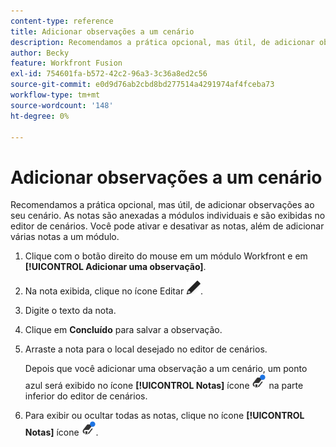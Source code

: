 ```yaml
---
content-type: reference
title: Adicionar observações a um cenário
description: Recomendamos a prática opcional, mas útil, de adicionar observações sobre cada módulo.
author: Becky
feature: Workfront Fusion
exl-id: 754601fa-b572-42c2-96a3-3c36a8ed2c56
source-git-commit: e0d9d76ab2cbd8bd277514a4291974af4fceba73
workflow-type: tm+mt
source-wordcount: '148'
ht-degree: 0%

---
```


# Adicionar observações a um cenário

Recomendamos a prática opcional, mas útil, de adicionar observações ao seu cenário. As notas são anexadas a módulos individuais e são exibidas no editor de cenários. Você pode ativar e desativar as notas, além de adicionar várias notas a um módulo.

1. Clique com o botão direito do mouse em um módulo Workfront e em **[!UICONTROL Adicionar uma observação]**.
1. Na nota exibida, clique no ícone Editar ![ícone Editar](assets/edit-note.png).
1. Digite o texto da nota.
1. Clique em **Concluído** para salvar a observação.
1. Arraste a nota para o local desejado no editor de cenários.

   Depois que você adicionar uma observação a um cenário, um ponto azul será exibido no ícone **[!UICONTROL Notas]** ícone ![Notas com ponto](assets/notes-icon-w-dot.png) na parte inferior do editor de cenários.

1. Para exibir ou ocultar todas as notas, clique no ícone **[!UICONTROL Notas]** ícone ![Notas com ponto](assets/notes-icon-w-dot.png).

